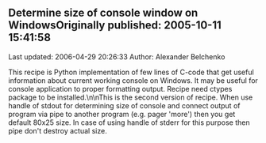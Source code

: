 ## Determine size of console window on WindowsOriginally published: 2005-10-11 15:41:58 
Last updated: 2006-04-29 20:26:33 
Author: Alexander Belchenko 
 
This recipe is Python implementation of few lines of C-code that get useful information about current working console on Windows. It may be useful for console application to proper formatting output. Recipe need ctypes package to be installed.\n\nThis is the second version of recipe. When use handle of stdout for determining size of console and connect output of program via pipe to another program (e.g. pager 'more') then you get default 80x25 size. In case of using handle of stderr for this purpose then pipe don't destroy actual size.